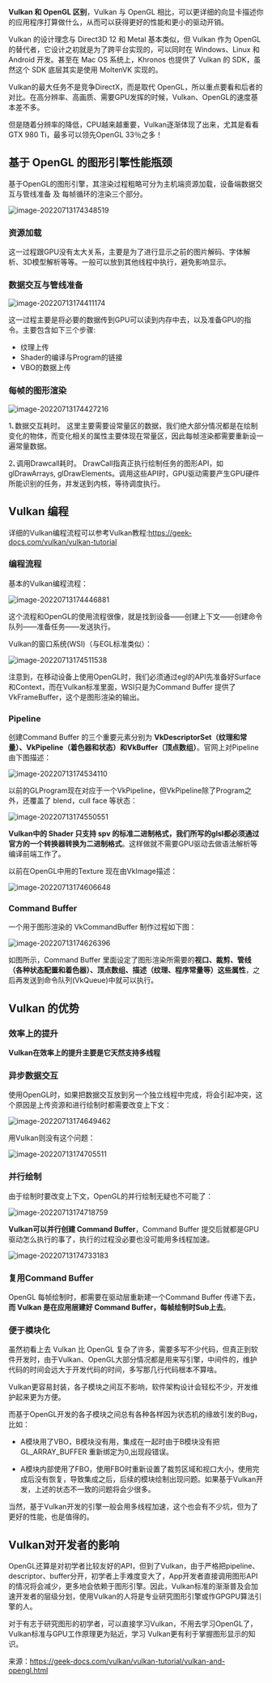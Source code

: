 **Vulkan 和 OpenGL 区别**，Vulkan 与 OpenGL 相比，可以更详细的向显卡描述你的应用程序打算做什么，从而可以获得更好的性能和更小的驱动开销。

Vulkan 的设计理念与 Direct3D 12 和 Metal 基本类似，但 Vulkan 作为 OpenGL 的替代者，它设计之初就是为了跨平台实现的，可以同时在 Windows、Linux 和 Android 开发。甚至在 Mac OS 系统上，Khronos 也提供了 Vulkan 的 SDK，虽然这个 SDK 底层其实是使用 MoltenVK 实现的。

Vulkan的最大任务不是竞争DirectX，而是取代 OpenGL，所以重点要看和后者的对比。在高分辨率、高画质、需要GPU发挥的时候，Vulkan、OpenGL的速度基本差不多。

但是随着分辨率的降低，CPU越来越重要，Vulkan逐渐体现了出来，尤其是看看GTX 980 Ti，最多可以领先OpenGL 33％之多！



## 基于 OpenGL 的图形引擎性能瓶颈 

基于OpenGL的图形引擎，其渲染过程粗略可分为主机端资源加载，设备端数据交互与管线准备 及 每帧循环的渲染三个部分。

![image-20220713174348519](.asserts/image-20220713174348519.png)

### 资源加载

这一过程跟GPU没有太大关系，主要是为了进行显示之前的图片解码、字体解析、3D模型解析等等。一般可以放到其他线程中执行，避免影响显示。



### **数据交互与管线准备**

![image-20220713174411174](.asserts/image-20220713174411174.png)

这一过程主要是将必要的数据传到GPU可以读到内存中去，以及准备GPU的指令。主要包含如下三个步骤:

- 纹理上传
- Shader的编译与Program的链接
- VBO的数据上传



### 每帧的图形渲染

![image-20220713174427216](.asserts/image-20220713174427216.png)

1､数据交互耗时。
这里主要需要设常量区的数据，我们绝大部分情况都是在绘制变化的物体，而变化相关的属性主要体现在常量区，因此每帧渲染都需要重新设一遍常量数据。

2､调用Drawcall耗时。
DrawCall指真正执行绘制任务的图形API，如glDrawArrays, glDrawElements。调用这些API时，GPU驱动需要产生GPU硬件所能识别的任务，并发送到内核，等待调度执行。



## Vulkan 编程

详细的Vulkan编程流程可以参考Vulkan教程:https://geek-docs.com/vulkan/vulkan-tutorial



### 编程流程

基本的Vulkan编程流程：

![image-20220713174446881](.asserts/image-20220713174446881.png)

这个流程和OpenGL的使用流程很像，就是找到设备——创建上下文——创建命令队列——准备任务——发送执行。

Vulkan的窗口系统(WSI)（与EGL标准类似）：

![image-20220713174511538](.asserts/image-20220713174511538.png)

注意到，在移动设备上使用OpenGL时，我们必须通过egl的API先准备好Surface和Context，而在Vulkan标准里面，WSI只是为Command Buffer 提供了 VkFrameBuffer，这个是图形渲染的输出。



### Pipeline

创建Command Buffer 的三个重要元素分别为 **VkDescriptorSet（纹理和常量）、VkPipeline（着色器和状态）和VkBuffer（顶点数组）**。官网上对Pipeline由下图描述：

![image-20220713174534110](.asserts/image-20220713174534110.png)

以前的GLProgram现在对应于一个VkPipeline，但VkPipeline除了Program之外，还覆盖了 blend，cull face 等状态：

![image-20220713174550551](.asserts/image-20220713174550551.png)

**Vulkan中的 Shader 只支持 spv 的标准二进制格式，我们所写的glsl都必须通过官方的一个转换器转换为二进制格式**。这样做就不需要GPU驱动去做语法解析等编译前端工作了。



以前在OpenGL中用的Texture 现在由VkImage描述：

![image-20220713174606648](.asserts/image-20220713174606648.png)



### Command Buffer

一个用于图形渲染的 VkCommandBuffer 制作过程如下图：

![image-20220713174626396](.asserts/image-20220713174626396.png)

如图所示，Command Buffer 里面设定了图形渲染所需要的**视口、裁剪、管线（各种状态配置和着色器）、顶点数组、描述（纹理、程序常量等）这些属性**，之后再发送到命令队列(VkQueue)中就可以执行。



## Vulkan 的优势



### 效率上的提升

**Vulkan在效率上的提升主要是它天然支持多线程**



### 异步数据交互

使用OpenGL时，如果把数据交互放到另一个独立线程中完成，将会引起冲突，这个原因是上传资源和进行绘制时都需要改变上下文：

![image-20220713174649462](.asserts/image-20220713174649462.png)

用Vulkan则没有这个问题：

![image-20220713174705511](.asserts/image-20220713174705511.png)

### 并行绘制

由于绘制时要改变上下文，OpenGL的并行绘制无疑也不可能了：

![image-20220713174718759](.asserts/image-20220713174718759.png)

**Vulkan可以并行创建 Command Buffer**，Command Buffer 提交后就都是GPU驱动怎么执行的事了，执行的过程没必要也没可能用多线程加速。

![image-20220713174733183](.asserts/image-20220713174733183.png)

### 复用Command Buffer

OpenGL 每帧绘制时，都需要在驱动层重新建一个Command Buffer 传递下去，**而 Vulkan 是在应用层建好 Command Buffer，每帧绘制时Sub上去**。



### 便于模块化

虽然初看上去 Vulkan 比 OpenGL 复杂了许多，需要多写不少代码，但真正到软件开发时，由于Vulkan、OpenGL大部分情况都是用来写引擎，中间件的，维护代码的时间会远大于开发代码的时间，多写那几行代码根本不算啥。

Vulkan更容易封装，各子模块之间互不影响，软件架构设计会轻松不少，开发维护起来更为方便。

而基于OpenGL开发的各子模块之间总有各种各样因为状态机的缘故引发的Bug，比如：

- A模块用了VBO，B模块没有用，集成在一起时由于B模块没有把GL_ARRAY_BUFFER 重新绑定为0,出现段错误。

- A模块内部使用了FBO，使用FBO时重新设置了裁剪区域和视口大小，使用完成后没有恢复，导致集成之后，后续的模块绘制出现问题。如果基于Vulkan开发，上述的状态不一致的问题将会少很多。

当然，基于Vulkan开发的引擎一般会用多线程加速，这个也会有不少坑，但为了更好的性能，也是值得的。



## Vulkan对开发者的影响

OpenGL还算是对初学者比较友好的API，但到了Vulkan，由于严格把pipeline、descriptor、buffer分开，初学者上手难度变大了，App开发者直接调用图形API的情况将会减少，更多地会依赖于图形引擎。因此，Vulkan标准的渐渐普及会加速开发者的层级分划，使用Vulkan的人将是专业研究图形引擎或作GPGPU算法引擎的人。

对于有志于研究图形的初学者，可以直接学习Vulkan，不用去学习OpenGL了，Vulkan标准与GPU工作原理更为贴近，学习 Vulkan更有利于掌握图形显示的知识。



来源：https://geek-docs.com/vulkan/vulkan-tutorial/vulkan-and-opengl.html